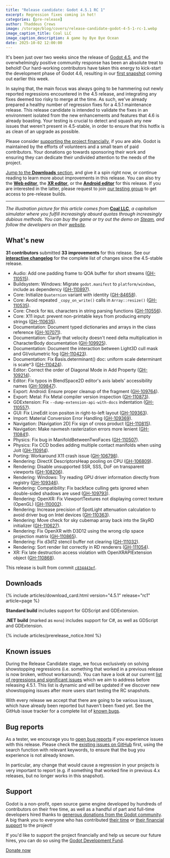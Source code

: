 ```yaml
---
title: "Release candidate: Godot 4.5.1 RC 1"
excerpt: Regression fixes coming in hot!
categories: [pre-release]
author: Thaddeus Crews
image: /storage/blog/covers/release-candidate-godot-4-5-1-rc-1.webp
image_caption_title: Coal LLC
image_caption_description: A game by Bye Bye Ocean
date: 2025-10-02 12:00:00
---
```


It's been just over two weeks since the release of [Godot 4.5](/releases/4.5/), and the overwhelmingly positive community response has been an absolute treat to behold! Our hard-working contributors have taken this energy to kick-start the development phase of Godot 4.6, resulting in our [first snapshot](/article/dev-snapshot-godot-4-6-dev-1/) coming out earlier this week.

In saying that, the main focus was always going to be hammering out newly reported regressions encountered in the 4.5 release, and integrating any fixes deemed too risky to merge at the time. As such, we've already prepared a healthy number of regression fixes for a 4.5.1 maintenance release. This release candidate is intended to validate the fixes in an environment isolated from the new enhancements and features that 4.6 is already boasting. Your testing is crucial to detect and squash any new issues that weren't present in 4.5-stable, in order to ensure that this hotfix is as clean of an upgrade as possible.

Please consider [supporting the project financially](#support), if you are able. Godot is maintained by the efforts of volunteers and a small team of paid contributors. Your donations go towards sponsoring their work and ensuring they can dedicate their undivided attention to the needs of the project.

[Jump to the **Downloads** section](#downloads), and give it a spin right now, or continue reading to learn more about improvements in this release. You can also try the [**Web editor**](https://editor.godotengine.org/releases/4.5.1.rc1/), the [**XR editor**](https://www.meta.com/s/6Ls6Bfa34), or the [**Android editor**](https://play.google.com/store/apps/details?id=org.godotengine.editor.v4) for this release. If you are interested in the latter, please request to join [our testing group](https://groups.google.com/g/godot-testers) to get access to pre-release builds.

-----

*The illustration picture for this article comes from* [**Coal LLC**](https://store.steampowered.com/app/3361510/Coal_LLC/?curator_clanid=41324400), *a capitalism simulator where you fulfill increasingly absurd quotas through increasingly dubious methods. You can buy the game or try out the demo on [Steam](https://store.steampowered.com/app/3361510/Coal_LLC/?curator_clanid=41324400), and follow the developers on their [website](https://byebyeocean.net/).*

## What's new

**31 contributors** submitted **33 improvements** for this release. See our [**interactive changelog**](https://godotengine.github.io/godot-interactive-changelog/#4.5.1-rc1) for the complete list of changes since the 4.5-stable release.

- Audio: Add one padding frame to QOA buffer for short streams ([GH-110515](https://github.com/godotengine/godot/pull/110515)).
- Buildsystem: Windows: Migrate `godot.manifest` to `platform/windows`, include as dependency ([GH-110897](https://github.com/godotengine/godot/pull/110897)).
- Core: Initialize `Quaternion` variant with identity ([GH-84658](https://github.com/godotengine/godot/pull/84658)).
- Core: Avoid repeated `_copy_on_write()` calls in `Array::resize()` ([GH-110535](https://github.com/godotengine/godot/pull/110535)).
- Core: Check for `NUL` characters in string parsing functions ([GH-110556](https://github.com/godotengine/godot/pull/110556)).
- Core: X11 input: prevent non-printable keys from producing empty strings ([GH-110635](https://github.com/godotengine/godot/pull/110635)).
- Documentation: Document typed dictionaries and arrays in the class reference ([GH-107071](https://github.com/godotengine/godot/pull/107071)).
- Documentation: Clarify that velocity doesn't need delta multiplication in CharacterBody documentation ([GH-109925](https://github.com/godotengine/godot/pull/109925)).
- Documentation: Document the interaction between Light3D cull mask and GI/volumetric fog ([GH-110423](https://github.com/godotengine/godot/pull/110423)).
- Documentation: Fix Basis.determinant() doc: uniform scale determinant is scale^3 ([GH-110424](https://github.com/godotengine/godot/pull/110424)).
- Editor: Correct the order of Diagonal Mode in Add Property ([GH-109214](https://github.com/godotengine/godot/pull/109214)).
- Editor: Fix typos in BlendSpace2D editor's axis labels' accessibility names ([GH-109847](https://github.com/godotengine/godot/pull/109847)).
- Export: Android: Ensure proper cleanup of the fragment ([GH-109764](https://github.com/godotengine/godot/pull/109764)).
- Export: Metal: Fix Metal compiler version inspection ([GH-110873](https://github.com/godotengine/godot/pull/110873)).
- GDExtension: Fix `--dump-extension-api-with-docs` indentation ([GH-110557](https://github.com/godotengine/godot/pull/110557)).
- GUI: Fix LineEdit icon positon in right-to-left layout ([GH-109363](https://github.com/godotengine/godot/pull/109363)).
- Import: Material Conversion Error Handling ([GH-109369](https://github.com/godotengine/godot/pull/109369)).
- Navigation: [Navigation 2D] Fix sign of cross product ([GH-110815](https://github.com/godotengine/godot/pull/110815)).
- Navigation: Make navmesh rasterization errors more lenient ([GH-110841](https://github.com/godotengine/godot/pull/110841)).
- Physics: Fix bug in ManifoldBetweenTwoFaces ([GH-110507](https://github.com/godotengine/godot/pull/110507)).
- Physics: Fix CCD bodies adding multiple contact manifolds when using Jolt ([GH-110914](https://github.com/godotengine/godot/pull/110914)).
- Porting: Workaround X11 crash issue ([GH-106798](https://github.com/godotengine/godot/pull/106798)).
- Rendering: DirectX DescriptorsHeap pooling on CPU ([GH-106809](https://github.com/godotengine/godot/pull/106809)).
- Rendering: Disable unsupported SSR, SSS, DoF on transparent viewports ([GH-108206](https://github.com/godotengine/godot/pull/108206)).
- Rendering: Windows: Try reading GPU driver information directly from registry ([GH-109346](https://github.com/godotengine/godot/pull/109346)).
- Rendering: Compatibility: Fix backface culling gets ignored when double-sided shadows are used ([GH-109793](https://github.com/godotengine/godot/pull/109793)).
- Rendering: OpenXR: Fix ViewportTextures not displaying correct texture (OpenGL) ([GH-110002](https://github.com/godotengine/godot/pull/110002)).
- Rendering: Increase precision of SpotLight attenuation calculation to avoid driver bug on Intel devices ([GH-110363](https://github.com/godotengine/godot/pull/110363)).
- Rendering: Move check for sky cubemap array back into the SkyRD initializer ([GH-110627](https://github.com/godotengine/godot/pull/110627)).
- Rendering: Fix OpenXR with D3D12 using the wrong clip space projection matrix ([GH-110865](https://github.com/godotengine/godot/pull/110865)).
- Rendering: Fix d3d12 stencil buffer not clearing ([GH-111032](https://github.com/godotengine/godot/pull/111032)).
- Rendering: Sort render list correctly in RD renderers ([GH-111054](https://github.com/godotengine/godot/pull/111054)).
- XR: Fix late destruction access violation with OpenXRAPIExtension object ([GH-110868](https://github.com/godotengine/godot/pull/110868)).

This release is built from commit [`c834443ef`](https://github.com/godotengine/godot/commit/c834443ef1fa3516e30124d8afaf448353d31010).

## Downloads

{% include articles/download_card.html version="4.5.1" release="rc1" article=page %}

**Standard build** includes support for GDScript and GDExtension.

**.NET build** (marked as `mono`) includes support for C#, as well as GDScript and GDExtension.

{% include articles/prerelease_notice.html %}

## Known issues

During the Release Candidate stage, we focus exclusively on solving showstopping regressions (i.e. something that worked in a previous release is now broken, without workaround). You can have a look at our current [list of regressions and significant issues](https://github.com/orgs/godotengine/projects/61) which we aim to address before releasing 4.5.1. This list is dynamic and will be updated if we discover new showstopping issues after more users start testing the RC snapshots.

With every release we accept that there are going to be various issues, which have already been reported but haven't been fixed yet. See the GitHub issue tracker for a complete list of [known bugs](https://github.com/godotengine/godot/issues?q=is%3Aissue+is%3Aopen+label%3Abug+).

## Bug reports

As a tester, we encourage you to [open bug reports](https://github.com/godotengine/godot/issues) if you experience issues with this release. Please check the [existing issues on GitHub](https://github.com/godotengine/godot/issues) first, using the search function with relevant keywords, to ensure that the bug you experience is not already known.

In particular, any change that would cause a regression in your projects is very important to report (e.g. if something that worked fine in previous 4.x releases, but no longer works in this snapshot).

## Support

Godot is a non-profit, open source game engine developed by hundreds of contributors on their free time, as well as a handful of part and full-time developers hired thanks to [generous donations from the Godot community](https://fund.godotengine.org/). A big thank you to everyone who has contributed [their time](https://github.com/godotengine/godot/blob/master/AUTHORS.md) or [their financial support](https://github.com/godotengine/godot/blob/master/DONORS.md) to the project!

If you'd like to support the project financially and help us secure our future hires, you can do so using the [Godot Development Fund](https://fund.godotengine.org/).

<a class="btn" href="https://fund.godotengine.org/">Donate now</a>
